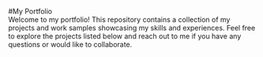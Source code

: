 #My Portfolio<br>
Welcome to my portfolio! This repository contains a collection of my projects and work samples showcasing my skills and experiences. Feel free to explore the projects listed below and reach out to me if you have any questions or would like to collaborate.

